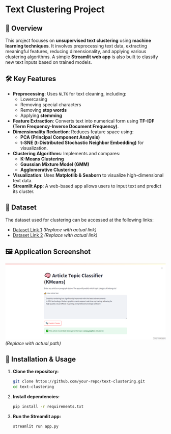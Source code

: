 # Text Clustering Project

## 📌 Overview
This project focuses on **unsupervised text clustering** using **machine learning techniques**. It involves preprocessing text data, extracting meaningful features, reducing dimensionality, and applying various clustering algorithms. A simple **Streamlit web app** is also built to classify new text inputs based on trained models.

## 🛠️ Key Features
- **Preprocessing**: Uses `NLTK` for text cleaning, including:
  - Lowercasing
  - Removing special characters
  - Removing **stop words**
  - Applying **stemming**
- **Feature Extraction**: Converts text into numerical form using **TF-IDF (Term Frequency-Inverse Document Frequency)**.
- **Dimensionality Reduction**: Reduces feature space using:
  - **PCA (Principal Component Analysis)**
  - **t-SNE (t-Distributed Stochastic Neighbor Embedding)** for visualization.
- **Clustering Algorithms**: Implements and compares:
  - **K-Means Clustering**
  - **Gaussian Mixture Model (GMM)**
  - **Agglomerative Clustering**
- **Visualization**: Uses **Matplotlib & Seaborn** to visualize high-dimensional text data.
- **Streamlit App**: A web-based app allows users to input text and predict its cluster.

## 📂 Dataset
The dataset used for clustering can be accessed at the following links:
- [Dataset Link 1](#) *(Replace with actual link)*
- [Dataset Link 2](#) *(Replace with actual link)*

## 🖼️ Application Screenshot
![App Screenshot](app_screenshot.png) *(Replace with actual path)*

## 🔧 Installation & Usage
1. **Clone the repository:**
   ```bash
   git clone https://github.com/your-repo/text-clustering.git
   cd text-clustering
   ```
2. **Install dependencies:**
   ```bash
   pip install -r requirements.txt
   ```
3. **Run the Streamlit app:**
   ```bash
   streamlit run app.py
   ```


